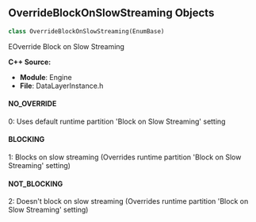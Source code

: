 ## OverrideBlockOnSlowStreaming Objects

```python
class OverrideBlockOnSlowStreaming(EnumBase)
```

EOverride Block on Slow Streaming

**C++ Source:**

- **Module**: Engine
- **File**: DataLayerInstance.h

<a id="unreal.OverrideBlockOnSlowStreaming.NO_OVERRIDE"></a>

#### NO_OVERRIDE

0: Uses default runtime partition 'Block on Slow Streaming' setting

<a id="unreal.OverrideBlockOnSlowStreaming.BLOCKING"></a>

#### BLOCKING

1: Blocks on slow streaming (Overrides runtime partition 'Block on Slow Streaming' setting)

<a id="unreal.OverrideBlockOnSlowStreaming.NOT_BLOCKING"></a>

#### NOT_BLOCKING

2: Doesn't block on slow streaming (Overrides runtime partition 'Block on Slow Streaming' setting)

<a id="unreal.WorldPartitionRuntimeCellState"></a>